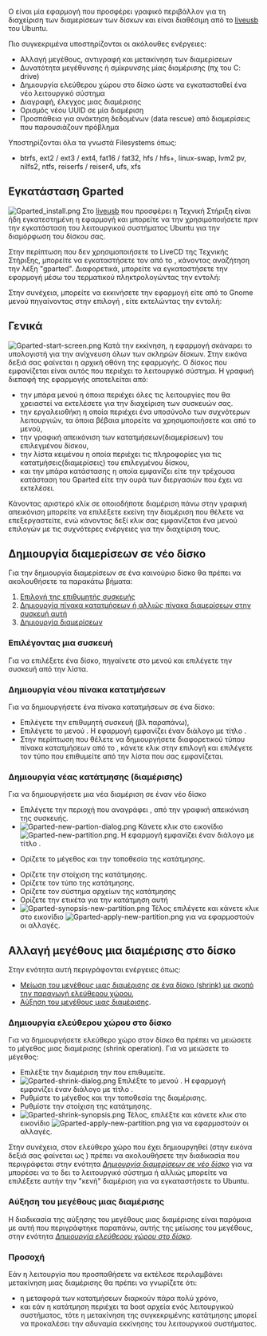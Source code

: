 Ο  είναι μία εφαρμογή που προσφέρει γραφικό περιβάλλον για τη διαχείριση
των διαμερίσεων των δίσκων και είναι διαθέσιμη από το
[liveusb](../liveusb.md) του Ubuntu.

Πιο συγκεκριμένα υποστηρίζονται οι ακόλουθες ενέργειες:

  - Αλλαγή μεγέθους, αντιγραφή και μετακίνηση των διαμερίσεων
  - Δυνατότητα μεγέθυνσης ή σμίκρυνσης μίας διαμέρισης (πχ του C: drive)
  - Δημιουργία ελεύθερου χώρου στο δίσκο ώστε να εγκατασταθεί ένα νέο
    λειτουργικό σύστημα
  - Διαγραφή, έλεγχος μιας διαμέρισης
  - Ορισμός νέου UUID σε μία διαμέριση
  - Προσπάθεια για ανάκτηση δεδομένων (data rescue) από διαμερίσεις που
    παρουσιάζουν πρόβλημα

Υποστηρίζονται όλα τα γνωστά Filesystems όπως:

  - btrfs, ext2 / ext3 / ext4, fat16 / fat32, hfs / hfs+, linux-swap,
    lvm2 pv, nilfs2, ntfs, reiserfs / reiser4, ufs, xfs

## Εγκατάσταση Gparted

![Gparted_install.png](Gparted_install.png "Gparted_install.png") Στο
[liveusb](../liveusb.md) που προσφέρει η Τεχνική Στήριξη είναι
ήδη εγκατεστημένη η εφαρμογή  και μπορείτε να την χρησιμοποιήσετε πριν
την εγκατάσταση του λειτουργικού συστήματος Ubuntu για την διαμόρφωση
του δίσκου σας.

Στην περίπτωση που δεν χρησιμοποιήσετε το LiveCD της Τεχνικής Στήριξης,
μπορείτε να εγκαταστήσετε τον  από το , κάνοντας αναζήτηση την λέξη
"gparted". Διαφορετικά, μπορείτε να εγκαταστήσετε την εφαρμογή μέσω του
τερματικού πληκτρολογώντας την εντολή:

Στην συνέχεια, μπορείτε να εκκινήσετε την εφαρμογή είτε από το Gnome
μενού πηγαίνοντας στην επιλογή , είτε εκτελώντας την εντολή:

## Γενικά

![Gparted-start-screen.png](Gparted-start-screen.png
"Gparted-start-screen.png") Κατά την εκκίνηση, η εφαρμογή σκάναρει το
υπολογιστή για την ανίχνευση όλων των σκληρών δίσκων. Στην εικόνα
δεξιά σας φαίνεται η αρχική οθόνη της εφαρμογής. Ο δίσκος που
εμφανίζεται είναι αυτός που περιέχει το λειτουργικό σύστημα. Η
γραφική διεπαφή της εφαρμογής αποτελείται από:

  - την μπάρα μενού η όποια περιέχει όλες τις λειτουργίες που θα
    χρειαστεί να εκτελέσετε για την διαχείριση των συσκευών σας.
  - την εργαλειοθήκη η οποία περιέχει ένα υποσύνολο των συχνότερων
    λειτουργιών, τα όποια βέβαια μπορείτε να χρησιμοποιήσετε και
    από το μενού,
  - την γραφική απεικόνιση των κατατμήσεων(διαμερίσεων) του επιλεγμένου
    δίσκου,
  - την λίστα κειμένου η οποία περιέχει τις πληροφορίες για τις
    κατατμήσεις(διαμερίσεις) του επιλεγμένου δίσκου,
  - και την μπάρα κατάστασης η οποία εμφανίζει είτε την τρέχουσα
    κατάσταση του Gparted είτε την ουρά των διεργασιών που έχει
    να εκτελέσει.

Κάνοντας αριστερό κλίκ σε οποιοδήποτε διαμέριση πάνω στην γραφική
απεικόνιση μπορείτε να επιλέξετε εκείνη την διαμέριση που θέλετε
να επεξεργαστείτε, ενώ κάνοντας δεξί κλικ σας εμφανίζεται ένα μενού
επιλογών με τις συχνότερες ενέργειες για την διαχείριση τους.

## Δημιουργία διαμερίσεων σε νέο δίσκο

Για την δημιουργία διαμερίσεων σε ένα καινούριο δίσκο θα πρέπει να
ακολουθήσετε τα παρακάτω βήματα:

1.  [Επιλογή της επιθυμητής
    συσκευής](#Επιλέγοντας_μια_συσκευή)
2.  [Δημιουργία πίνακα κατατμήσεων ή αλλιώς πίνακα διαμερίσεων στην
    συσκευή
    αυτή](#Δημιουργία_νέου_πίνακα_κατατμήσεων)
3.  [Δημιουργία
    διαμερίσεων](#Δημιουργία_νέας_κατάτμησης_(διαμέρισης))

### Επιλέγοντας μια συσκευή

Για να επιλέξετε ένα δίσκο, πηγαίνετε στο μενού  και επιλέγετε την
συσκευή από την λίστα.

### Δημιουργία νέου πίνακα κατατμήσεων

Για να δημιουργήσετε ένα πίνακα κατατμήσεων σε ένα δίσκο:

  - Επιλέγετε την επιθυμητή συσκευή (βλ παραπάνω),
  - Επιλέγετε το μενού . Η εφαρμογή εμφανίζει έναν διάλογο με τίτλο .
  - Στην περίπτωση που θέλετε να δημιουργήσετε διαφορετικού τύπου πίνακα
    κατατμήσεων από το , κάνετε κλικ στην επιλογή  και επιλέγετε τον
    τύπο που επιθυμείτε από την λίστα που σας εμφανίζεται.

### Δημιουργία νέας κατάτμησης (διαμέρισης)

Για να δημιουργήσετε μια νέα διαμέριση σε έναν νέο δίσκο

  - Επιλέγετε την περιοχή που αναγράφει , από την γραφική απεικόνιση της
    συσκευής.
  - ![Gparted-new-partion-dialog.png](Gparted-new-partion-dialog.png
    "Gparted-new-partion-dialog.png") Κάνετε κλικ στο εικονίδιο
    ![Gparted-new-partition.png](Gparted-new-partition.png
    "Gparted-new-partition.png"). Η εφαρμογή εμφανίζει έναν διάλογο με
    τίτλο .

<!-- end list -->

  - Ορίζετε το μέγεθος και την τοποθεσία της κατάτμησης.

<!-- end list -->

  - Ορίζετε την στοίχιση της κατάτμησης.
  - Ορίζετε τον τύπο της κατάτμησης.
  - Ορίζετε τον σύστημα αρχείων της κατάτμησης
  - Ορίζετε την ετικέτα για την κατάτμηση αυτή
  - ![Gparted-synopsis-new-partition.png](Gparted-synopsis-new-partition.png
    "Gparted-synopsis-new-partition.png") Τέλος επιλέγετε  και κάνετε
    κλικ στο εικονίδιο
    ![Gparted-apply-new-partition.png](Gparted-apply-new-partition.png
    "Gparted-apply-new-partition.png") για να εφαρμοστούν οι αλλαγές.

## Αλλαγή μεγέθους μια διαμέρισης στο δίσκο

Στην ενότητα αυτή περιγράφονται ενέργειες όπως:

  - [Μείωση του μεγέθους μιας διαμέρισης σε ένα δίσκο (shrink) με σκοπό
    την παραγωγή ελεύθερου
    χώρου](#Δημιουργία_ελεύθερου_χώρου_στο_δίσκο),
  - [Αύξηση του μεγέθους μιας
    διαμέρισης](#Αύξηση_του_μεγέθους_μιας_διαμέρισης).

### Δημιουργία ελεύθερου χώρου στο δίσκο

Για να δημιουργήσετε ελεύθερο χώρο στον δίσκο θα πρέπει να μειώσετε το
μέγεθος μιας διαμέρισης (shrink operation). Για να μειώσετε το
μέγεθος:

  - Επιλέξτε την διαμέριση την που επιθυμείτε.
  - ![Gparted-shrink-dialog.png](Gparted-shrink-dialog.png
    "Gparted-shrink-dialog.png") Επιλέξτε το μενού . Η εφαρμογή
    εμφανίζει έναν διάλογο με τίτλο .
  - Ρυθμίστε το μέγεθος και την τοποθεσία της διαμέρισης.
  - Ρυθμίστε την στοίχιση της κατάτμησης.
  - ![Gparted-shrink-synopsis.png](Gparted-shrink-synopsis.png
    "Gparted-shrink-synopsis.png") Τέλος, επιλέξτε  και κάνετε κλικ στο
    εικονίδιο
    ![Gparted-apply-new-partition.png](Gparted-apply-new-partition.png
    "Gparted-apply-new-partition.png") για να εφαρμοστούν οι αλλαγές.

Στην συνέχεια, στον ελεύθερο χώρο που έχει δημιουργηθεί (στην εικόνα
δεξιά σας φαίνεται ως ) πρέπει να ακολουθήσετε την διαδικασία που
περιγράφεται στην ενότητα [*Δημιουργία διαμερίσεων σε νέο
δίσκο*](#Δημιουργία_διαμερίσεων_σε_νέο_δίσκο)
για να μπορέσει να το δει το λειτουργικό σύστημα ή αλλιώς μπορείτε να
επιλέξετε αυτήν την "κενή" διαμέριση για να εγκαταστήσετε το Ubuntu.

### Αύξηση του μεγέθους μιας διαμέρισης

Η διαδικασία της αύξησης του μεγέθους μιας διαμέρισης είναι παρόμοια με
αυτή που περιγράφτηκε παραπάνω, αυτής της μείωσης του μεγέθους, στην
ενότητα [*Δημιουργία ελεύθερου χώρου στο
δίσκο*](#Δημιουργία_ελεύθερου_χώρου_στο_δίσκο).

### Προσοχή

Εάν η λειτουργία που προσπαθήσετε να εκτέλεσε περιλαμβάνει μετακίνηση
μιας διαμέρισης θα πρέπει να γνωρίζετε ότι:

  - η μεταφορά των κατατμήσεων διαρκούν πάρα πολύ χρόνο,
  - και εάν η κατάτμηση περιέχει τα boot αρχεία ενός λειτουργικού
    συστήματος, τότε η μετακίνηση της συγκεκριμένης κατάτμησης
    μπορεί να προκαλέσει την αδυναμία εκκίνησης του λειτουργικού
    συστήματος.
